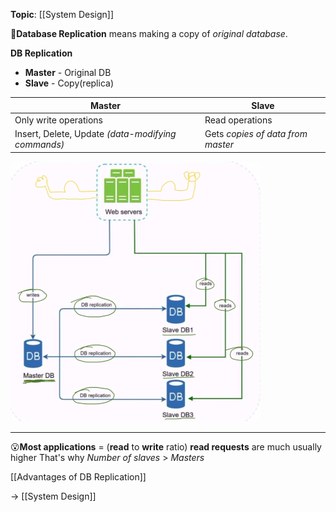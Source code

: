 **Topic**: [[System Design]]

📌**Database Replication** means making a copy of *original database*. 

**DB Replication**
- **Master** - Original DB
- **Slave** - Copy(replica)

| Master                                             | Slave                             |
| -------------------------------------------------- | --------------------------------- |
| Only write operations                              | Read operations                   |
| Insert, Delete, Update *(data-modifying commands)* | Gets *copies of data from master* |

<img src="database-replication.png" width=400 style="border-radius: 10px" />

---

😮**Most applications** = (**read** to **write** ratio) **read requests** are much usually higher
That's why  *Number of slaves* > *Masters*

[[Advantages of DB Replication]]

→ [[System Design]]